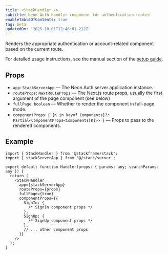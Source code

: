 ```yaml
---
title: <StackHandler />
subtitle: Neon Auth handler component for authentication routes
enableTableOfContents: true
tag: beta
updatedOn: '2025-10-01T12:46:01.212Z'
---
```


Renders the appropriate authentication or account-related component based on the current route.

For detailed usage instructions, see the manual section of the [setup guide](/docs/neon-auth).

## Props

- `app`: `StackServerApp` — The Neon Auth server application instance.
- `routeProps`: `NextRouteProps` — The Next.js route props, usually the first argument of the page component (see below)
- `fullPage`: `boolean` — Whether to render the component in full-page mode.
- `componentProps`: `{ [K in keyof Components]?: Partial<ComponentProps<Components[K]>> }` — Props to pass to the rendered components.

## Example

```tsx title="app/handler/[...stack].tsx"
import { StackHandler } from '@stackframe/stack';
import { stackServerApp } from '@/stack/server';

export default function Handler(props: { params: any; searchParams: any }) {
  return (
    <StackHandler
      app={stackServerApp}
      routeProps={props}
      fullPage={true}
      componentProps={{
        SignIn: {
          /* SignIn component props */
        },
        SignUp: {
          /* SignUp component props */
        },
        // ... other component props
      }}
    />
  );
}
```
